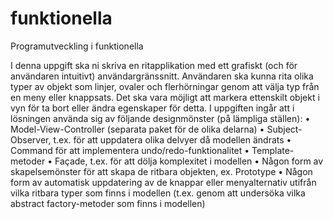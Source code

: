 # funktionella
Programutveckling i funktionella

I denna uppgift ska ni skriva en ritapplikation med ett grafiskt (och för användaren intuitivt)
användargränssnitt. Användaren ska kunna rita olika typer av objekt som linjer, ovaler och
flerhörningar genom att välja typ från en meny eller knappsats. Det ska vara möjligt att markera
ettenskilt objekt i vyn för ta bort eller ändra egenskaper för detta. 
I uppgiften ingår att i lösningen använda sig av följande designmönster (på lämpliga ställen):
• Model-View-Controller (separata paket för de olika delarna)
• Subject-Observer, t.ex. för att uppdatera olika delvyer då modellen ändrats
• Command för att implementera undo/redo-funktionalitet
• Template-metoder
• Façade, t.ex. för att dölja komplexitet i modellen
• Någon form av skapelsemönster för att skapa de ritbara objekten, ex. Prototype
• Någon form av automatisk uppdatering av de knappar eller menyalternativ utifrån vilka
ritbara typer som finns i modellen (t.ex. genom att undersöka vilka abstract factory-metoder
som finns i modellen)
